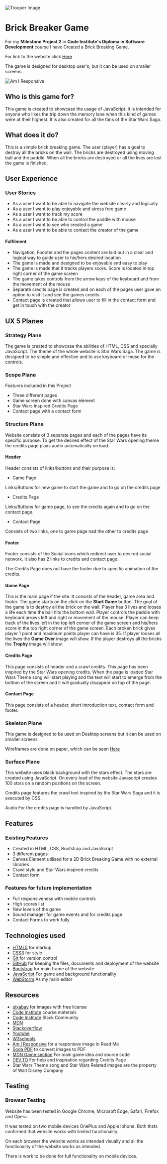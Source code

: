 ![Trooper Image](./assets/img/trooper.jpg)

# Brick Breaker Game

For my **Milestone Project 2** in **Code Institute's Diploma in Software Development** course I have Created a Brick Breaking Game.

For link to the website click [Here](https://luka-pp.github.io/MS2/)

The game is designed for desktop user's, but it can be used on smaller screens.

![Am I Responsive](./assets/img/responsive.png)

## Who is this game for?

This game is created to showcase the usage of JavaScript. It is intended for anyone 
who likes the trip down the memory lane when this kind of games were at their highest. 
It is also created for all the fans of the Star Wars Saga. 

## What does it do?

This is a simple brick breaking game. The user (player) has a goal to destroy all the bricks on the wall.
The bricks are destroyed using moving ball and the paddle. When all the bricks are destroyed or all the lives are lost 
the game is finished.

## User Experience

### User Stories

* As a user I want to be able to navigate the website clearly and logically
* As a user I want to play enjoyable and stress free game
* As a user I want to track my score
* As a user I want to be able to control the paddle with mouse
* As a user I want to see who created a game
* As a user I want to be able to contact the creator of the game

#### Fulfilment

* Navigation, Foooter and the pages content are laid out in a clear and logical way to guide user to his/hers desired location
* The game is made and designed to be enjoyable and easy to play
* The game is made that it tracks players score. Score is located in top right corner of the game screen
* The game takes controls from the arrow keys of the keyboard and from the movement of the mouse
* Separate credits page is created and on each of the pages user gave an option to visit it and see the games credits
* Contact page is created that allows user to fill in the contact form and get in touch with the creator

## UX 5 Planes

### Strategy Plane

The game is created to showcase the abilities of HTML, CSS and specially JavaScript.
The theme of the whole website is Star Wars Saga. The game is designed to be simple and effective
and to use keyboard or muse for the controls.

### Scope Plane
Features included in this Project

* Three different pages
* Game screen done with canvas element
* Star Wars Inspired Credits Page
* Contact page with a contact form

### Structure Plane

Website consists of 3 separate pages and each of the pages have its specific purpose.
To get the desired effect of the Star Wars opening theme the credits page plays audio 
automatically on load. 

#### Header

Header consists of links/buttons and their purpose is:

* Game Page

Links/Buttons for new game to start the game and to go on the credits page

* Credits Page

Links/Buttons for game page, to see the credits again and to go on the contact page.

* Contact Page

Consists of two links, one to game page nad the other to credits page

#### Footer

Footer consists of the Social icons which redirect user to desired social network.
It also has 2 links to credits and contact page.

The Credits Page does not have the footer due to specific animation of the credits.

#### Game Page

This is the main page if the site. It consists of the header, game area and footer.
The game starts on the click on the **Start Game** button. The goal of the game is 
to destroy all the brick on the wall. Player has 3 lives and looses a life each time
the ball hits the bottom wall. Player controls the paddle with keyboard arrows left and right or movement of the mouse. 
Player can keep track of the lives left in the top left corner of the game screen and his/hers 
score in the top right corner of the game screen. Each broken brick gives player 1 point and maximum 
points player can have is 35. If player looses all the lives the **Game Over** image will show.
If the player destroys all the bricks the **Trophy** image will show.

#### Credits Page

This page consists of header and a crawl credits.
This page has been inspired by the Star Wars opening credits. When the page is 
loaded Star Wars Theme song will start playing and the text will start to 
emerge from the bottom of the screen and it will gradually disappear on top of the page.

#### Contact Page

This page consists of a header, short introduction text, contact form and footer.

### Skeleton Plane

This game is designed to be used on Desktop screens but it can be used on smaller screens

Wireframes are done on paper, which can be seen [Here](./assets/doc/wireframes.pdf)

### Surface Plane

This website uses black background with the stars effect.
The stars are created using JavaScript. On every load of the website
Javascript creates 100 stars on a random positions on the screen.

Credits page features the crawl text inspired by the Star Wars Saga
and it is executed by CSS.

Audio For the credits page is handled by JavaScript.

## Features

### Existing Features

* Created in HTML, CSS, Bootstrap and JavaScript
* 3 different pages
* Canvas Element utilised for a 2D Brick Breaking Game with no external libraries
* Crawl style and Star Wars inspired credits
* Contact form

### Features for future implementation

* Full responsiveness with mobile controls
* High scores list  
* New levels of the game
* Sound manager for game events and for credits page
* Contact Forms to work fully

## Technologies used

* [HTML5](https://en.wikipedia.org/wiki/HTML) for markup
* [CSS3](https://en.wikipedia.org/wiki/CSS) for style
* [Git](https://git-scm.com/) for version control
* [GitHub](https://github.com/) for keeping the files, documents and deployment of the website
* [Bootstrap](https://getbootstrap.com/) for main frame of the website
* [JavaScript](https://www.javascript.com/) For game and background functionality
* [WebStorm](https://www.jetbrains.com/webstorm/) As my main editor

## Resources

* [pixabay](https://pixabay.com/) for images with free license
* [Code Institute](https://codeinstitute.net/) course materials
* [Code Institute](https://codeinstitute.net/) Slack Community
* [MDN](https://developer.mozilla.org/en-US/)
* [Stackoverflow](https://stackoverflow.com/)
* [Youtube](https://www.youtube.com/)
* [W3schools](https://www.w3schools.com/)
* [Am I Responsive](http://ami.responsivedesign.is/) for a responisve image in Read Me
* [Soda PDF](https://www.sodapdf.com/jpg-to-pdf/) to convert images to PDF
* [MDN Game section](https://developer.mozilla.org/en-US/docs/Games/Tutorials/2D_Breakout_game_pure_JavaScript) For main game idea and source code
* [DEV.TO](https://dev.to/christopherkade/developing-the-star-wars-opening-crawl-in-htmlcss-2j9e) For help and inspiration regarding Credits Page
* Star Wars Theme song and Star Wars Related images are the property of Walt Disney Company

## Testing

### Browser Testing

Website has been tested in Google Chrome, Microsoft Edge, Safari, Firefox and Opera.

It was tested on two mobile devices OnePlus and Apple Iphone. Both thsts confirmed that website works with limited functionality.

On each browser the website works as intended visually and all the functionality of the website works as intended. 

There is work to be done for full functionality on mobile devices.




